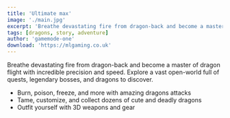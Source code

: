 ```yaml
---
title: 'Ultimate max'
image: './main.jpg'
excerpt: 'Breathe devastating fire from dragon-back and become a master of dragon flight with incredible precision and speed.'
tags: [dragons, story, adventure]
author: 'gamemode-one'
download: 'https://mlgaming.co.uk'
---
```


Breathe devastating fire from dragon-back and become a master of dragon flight with incredible precision and speed. Explore a vast open-world full of quests, legendary bosses, and dragons to discover.

-   Burn, poison, freeze, and more with amazing dragons attacks
-   Tame, customize, and collect dozens of cute and deadly dragons
-   Outfit yourself with 3D weapons and gear

